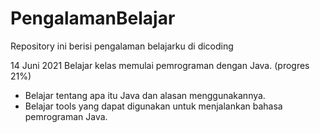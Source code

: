 # PengalamanBelajar
Repository ini berisi pengalaman belajarku di dicoding

14 Juni 2021
Belajar kelas memulai pemrograman dengan Java. (progres 21%)
* Belajar tentang apa itu Java dan alasan menggunakannya.
* Belajar tools yang dapat digunakan untuk menjalankan bahasa pemrograman Java.
